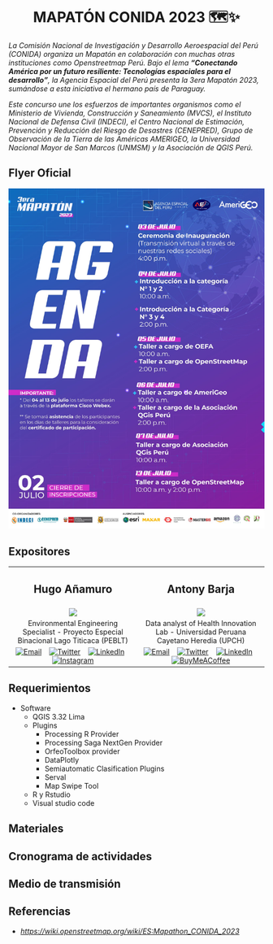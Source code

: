 <h1 align='center'>
<b>
MAPATÓN CONIDA 2023 🗺️✨
</b>
</h1>

*La Comisión Nacional de Investigación y Desarrollo Aeroespacial del Perú (CONIDA) organiza un Mapatón en colaboración con muchas otras instituciones como Openstreetmap Perú. Bajo el lema **“Conectando América por un futuro resiliente: Tecnologías espaciales para el desarrollo”**, la Agencia Espacial del Perú presenta la 3era Mapatón 2023, sumándose a esta iniciativa el hermano país de Paraguay.*

*Este concurso une los esfuerzos de importantes organismos como el Ministerio de Vivienda, Construcción y Saneamiento (MVCS), el Instituto Nacional de Defensa Civil (INDECI), el Centro Nacional de Estimación, Prevención y Reducción del Riesgo de Desastres (CENEPRED), Grupo de Observación de la Tierra de las Américas AMERIGEO, la Universidad Nacional Mayor de San Marcos (UNMSM) y la Asociación de QGIS Perú.*

## **Flyer Oficial**

<img src='resources/flyer_conida.jpg'/>

## **Expositores**
<table class="default" align="center">
  
  <tr align="center">
    <td><h2><b>Hugo Añamuro</b></h2></td>
    <td><h2><b>Antony Barja</b></h2></td>
  </tr>
  
  <tr align="center">
    <td><img src="https://user-images.githubusercontent.com/23284899/251297623-f3a91f5c-f888-49f7-a201-b48d748e8f11.png" width='180px' align='center'></td>
    <td><img src="https://user-images.githubusercontent.com/23284899/151292854-47fbdc8b-f947-46ed-8af1-853a3f2d6d30.png" width='180px' align='center'></td>
  </tr>

  <tr align="center">
    <td>Environmental Engineering Specialist - Proyecto Especial Binacional Lago Titicaca (PEBLT)</td>
    <td>Data analyst of Health Innovation Lab - Universidad Peruana Cayetano Heredia (UPCH)</td>
  </tr>

<tr align="center">
    <td>
      <a href="hugo.aluque@gmail.com"><img border="0" alt="Email" src="https://cdn-icons-png.flaticon.com/512/5968/5968534.png" width="30" height="35"></a>&nbsp;&nbsp;&nbsp;
      <a href="https://twitter.com/hugoaluque"><img border="0" alt="Twitter" src="https://assets.dryicons.com/uploads/icon/svg/8385/c23f7ffc-ca8d-4246-8978-ce9f6d5bcc99.svg" width="35" height="35"></a>&nbsp;&nbsp;&nbsp;
      <a href="https://www.linkedin.com/in/hhal/"><img border="0" alt="LinkedIn" src="https://assets.dryicons.com/uploads/icon/svg/8337/a347cd89-1662-4421-be90-58e5e8004eae.svg" width="35" height="35"></a>&nbsp;&nbsp;&nbsp;
      <a href="https://www.instagram.com/hugo.aluque/"><img border="0" alt="Instagram" src="https://cdn.icon-icons.com/icons2/836/PNG/512/Instagram_icon-icons.com_66804.png" width="35" height="35"></a>
    </td>
    <td>
      <a href="mailto:antony.barja8@gmail.com"><img border="0" alt="Email" src="https://assets.dryicons.com/uploads/icon/svg/8009/02dc3a5c-6504-4347-85fb-3f510cfecc45.svg" width="35" height="35"></a>&nbsp;&nbsp;&nbsp;
      <a href="https://twitter.com/antony_barja"><img border="0" alt="Twitter" src="https://assets.dryicons.com/uploads/icon/svg/8385/c23f7ffc-ca8d-4246-8978-ce9f6d5bcc99.svg" width="35" height="35"></a>&nbsp;&nbsp;&nbsp;
      <a href="https://www.linkedin.com/in/antonybarja/"><img border="0" alt="LinkedIn" src="https://assets.dryicons.com/uploads/icon/svg/8337/a347cd89-1662-4421-be90-58e5e8004eae.svg" width="35" height="35"></a>&nbsp;&nbsp;&nbsp;
      <a href="https://www.ko-fi.com/ambarja"><img border="0" alt="BuyMeACoffee" src="https://user-images.githubusercontent.com/23284899/163662071-ad32c5e8-139f-4563-80f6-9fa74959422d.jpg" width="35" height="35"></a>
    </td>
  </tr>

</table>

## **Requerimientos**

- Software
  - QGIS 3.32 Lima
  - Plugins
    - Processing R Provider
    - Processing Saga NextGen Provider
    - OrfeoToolbox provider
    - DataPlotly
    - Semiautomatic Clasification Plugins
    - Serval
    - Map Swipe Tool
  - R y Rstudio 
  - Visual studio code 

## **Materiales**

## **Cronograma de actividades**

## **Medio de transmisión**

## **Referencias**

- *https://wiki.openstreetmap.org/wiki/ES:Mapathon_CONIDA_2023*
